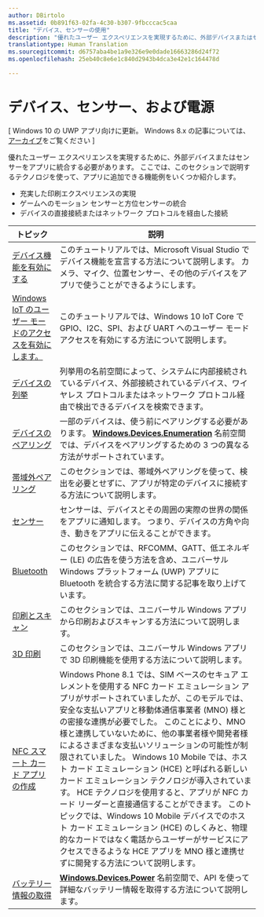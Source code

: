 ```yaml
---
author: DBirtolo
ms.assetid: 0b891f63-02fa-4c30-b307-9fbcccac5caa
title: "デバイス、センサーの使用"
description: "優れたユーザー エクスペリエンスを実現するために、外部デバイスまたはセンサーをアプリに統合する必要があります。"
translationtype: Human Translation
ms.sourcegitcommit: d6757aba4be1a9e326e9e0dade16663286d24f72
ms.openlocfilehash: 25eb40c8e6e1c840d2943b4dca3e42e1c164478d

---
```

# デバイス、センサー、および電源

\[ Windows 10 の UWP アプリ向けに更新。 Windows 8.x の記事については、[アーカイブ](http://go.microsoft.com/fwlink/p/?linkid=619132)をご覧ください \]

優れたユーザー エクスペリエンスを実現するために、外部デバイスまたはセンサーをアプリに統合する必要があります。 ここでは、このセクションで説明するテクノロジを使って、アプリに追加できる機能例をいくつか紹介します。

-   充実した印刷エクスペリエンスの実現
-   ゲームへのモーション センサーと方位センサーの統合
-   デバイスの直接接続またはネットワーク プロトコルを経由した接続

| トピック | 説明 |
|-------|-------------|
| [デバイス機能を有効にする](enable-device-capabilities.md) | このチュートリアルでは、Microsoft Visual Studio でデバイス機能を宣言する方法について説明します。 カメラ、マイク、位置センサー、その他のデバイスをアプリで使うことができるようにします。 | 
| [Windows IoT のユーザー モードのアクセスを有効にします。](enable-usermode-access.md) | このチュートリアルでは、Windows 10 IoT Core で GPIO、I2C、SPI、および UART へのユーザー モード アクセスを有効にする方法について説明します。 |
| [デバイスの列挙](enumerate-devices.md) | 列挙用の名前空間によって、システムに内部接続されているデバイス、外部接続されているデバイス、ワイヤレス プロトコルまたはネットワーク プロトコル経由で検出できるデバイスを検索できます。 |
| [デバイスのペアリング](pair-devices.md) | 一部のデバイスは、使う前にペアリングする必要があります。 [<strong>Windows.Devices.Enumeration</strong>](https://msdn.microsoft.com/library/windows/apps/BR225459) 名前空間では、デバイスをペアリングするための 3 つの異なる方法がサポートされています。 |
| [帯域外ペアリング](out-of-band-pairing.md) | このセクションでは、帯域外ペアリングを使って、検出を必要とせずに、アプリが特定のデバイスに接続する方法について説明します。 | 
| [センサー](sensors.md) | センサーは、デバイスとその周囲の実際の世界の関係をアプリに通知します。 つまり、デバイスの方角や向き、動きをアプリに伝えることができます。 |
| [Bluetooth](bluetooth.md) | このセクションでは、RFCOMM、GATT、低エネルギー (LE) の広告を使う方法を含め、ユニバーサル Windows プラットフォーム (UWP) アプリに Bluetooth を統合する方法に関する記事を取り上げています。 | 
| [印刷とスキャン](printing-and-scanning.md) | このセクションでは、ユニバーサル Windows アプリから印刷およびスキャンする方法について説明します。 | 
| [3D 印刷](3d-printing.md) | このセクションでは、ユニバーサル Windows アプリで 3D 印刷機能を使用する方法について説明します。 |
| [NFC スマート カード アプリの作成](host-card-emulation.md) | Windows Phone 8.1 では、SIM ベースのセキュア エレメントを使用する NFC カード エミュレーション アプリがサポートされていましたが、このモデルでは、安全な支払いアプリと移動体通信事業者 (MNO) 様との密接な連携が必要でした。 このことにより、MNO 様と連携していないために、他の事業者様や開発者様によるさまざまな支払いソリューションの可能性が制限されていました。 Windows 10 Mobile では、ホスト カード エミュレーション (HCE) と呼ばれる新しいカード エミュレーション テクノロジが導入されています。 HCE テクノロジを使用すると、アプリが NFC カード リーダーと直接通信することができます。 このトピックでは、Windows 10 Mobile デバイスでのホスト カード エミュレーション (HCE) のしくみと、物理的なカードではなく電話からユーザーがサービスにアクセスできるような HCE アプリを MNO 様と連携せずに開発する方法について説明します。 |
| [バッテリー情報の取得](get-battery-info.md) | [<strong>Windows.Devices.Power</strong>](https://msdn.microsoft.com/library/windows/apps/Dn895017) 名前空間で、API を使って詳細なバッテリー情報を取得する方法について説明します。 |




<!--HONumber=Aug16_HO5-->


